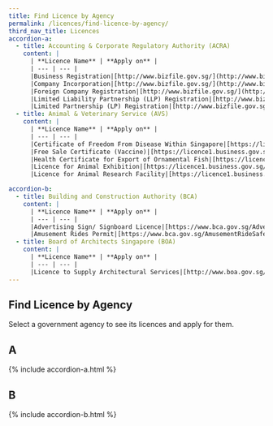 ```yaml
---
title: Find Licence by Agency
permalink: /licences/find-licence-by-agency/
third_nav_title: Licences
accordion-a:
  - title: Accounting & Corporate Regulatory Authority (ACRA)
    content: |
      | **Licence Name** | **Apply on** |
      | --- | --- |
      |Business Registration|[http://www.bizfile.gov.sg/](http://www.bizfile.gov.sg/)|
      |Company Incorporation|[http://www.bizfile.gov.sg/](http://www.bizfile.gov.sg/)|
      |Foreign Company Registration|[http://www.bizfile.gov.sg/](http://www.bizfile.gov.sg/)|
      |Limited Liability Partnership (LLP) Registration|[http://www.bizfile.gov.sg/](http://www.bizfile.gov.sg/)|
      |Limited Partnership (LP) Registration|[http://www.bizfile.gov.sg/](http://www.bizfile.gov.sg/)|
  - title: Animal & Veterinary Service (AVS)
    content: |
      | **Licence Name** | **Apply on** |
      | --- | --- |
      |Certificate of Freedom From Disease Within Singapore|[https://licence1.business.gov.sg/licence1/neweadvisor/licenceApplication.action](https://licence1.business.gov.sg/licence1/neweadvisor/licenceApplication.action)|
      |Free Sale Certificate (Vaccine)|[https://licence1.business.gov.sg/licence1/neweadvisor/licenceApplication.action](https://licence1.business.gov.sg/licence1/neweadvisor/licenceApplication.action)|
      |Health Certificate for Export of Ornamental Fish|[https://licence1.business.gov.sg/licence1/neweadvisor/licenceApplication.action](https://licence1.business.gov.sg/licence1/neweadvisor/licenceApplication.action)|
      |Licence for Animal Exhibition|[https://licence1.business.gov.sg/licence1/neweadvisor/licenceApplication.action](https://licence1.business.gov.sg/licence1/neweadvisor/licenceApplication.action)|
      |Licence for Animal Research Facility|[https://licence1.business.gov.sg/licence1/neweadvisor/licenceApplication.action](https://licence1.business.gov.sg/licence1/neweadvisor/licenceApplication.action)|

accordion-b:
  - title: Building and Construction Authority (BCA)
    content: |
      | **Licence Name** | **Apply on** |
      | --- | --- |
      |Advertising Sign/ Signboard Licence|[https://www.bca.gov.sg/AdvertisementLicence](https://www.bca.gov.sg/AdvertisementLicence)|
      |Amusement Rides Permit|[https://www.bca.gov.sg/AmusementRideSafety/arsa_faq.html](https://www.bca.gov.sg/AmusementRideSafety/arsa_faq.html)|
  - title: Board of Architects Singapore (BOA)
    content: |
      | **Licence Name** | **Apply on** |
      | --- | --- |
      |Licence to Supply Architectural Services|[http://www.boa.gov.sg/rule_law/apart6.html#sec20](http://www.boa.gov.sg/rule_law/apart6.html#sec20)|
---
```


## Find Licence by Agency

Select a government agency to see its licences and apply for them.

## A

{% include accordion-a.html %}

## B

{% include accordion-b.html %}